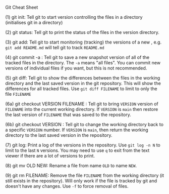 Git Cheat Sheet

(1)  git init: Tell git to start version controlling the files in a   directory (initialises git in a directory)

(2)  git status: Tell git to print the status of the files in the version directory.

(3)  git add: Tell git to start monitoring (tracking) the versions of a new , e.g. `git add README.md` will tell git to track `README.md`   

(4)  git commit -a : Tell git to save a new snapshot version of all of the tracked files in the directory. The `-a` means "all files". You can commit new versions of individual files if you want, but this is not recommended.

(5)  git diff: Tell git to show the differences between the files in the working directory and the last saved version in the git repository. This will show the differences for all tracked files. Use `git diff FILENAME` to limit to only the file `FILENAME`

(6a) git checkout VERSION FILENAME  : Tell git to bring `VERSION` version of `FILENAME` into the current working directory. If `VERSION` is `main` then restore the last version of `FILENAME` that was saved to the repository.

(6b) git checkout VERSION : Tell git to change the working directory back to a specific `VERSION` number. If `VERSION` is `main`, then return the working directory to the last saved version in the repository.

(7)  git log: Print a log of the versions in the repository. Use `git log -n N` to limit to the last `N` versions. You may need to use `q` to exit from the text viewer if there are a lot of versions to print.

(8)  git mv OLD NEW: Rename a file from name `OLD` to name `NEW`.

(9)  git rm FILENAME: Remove the file `FILENAME` from the working directory (it still exists in the repository). Will only work if the file is tracked by  git and doesn't have any changes. Use `-f` to force removal of files. 
